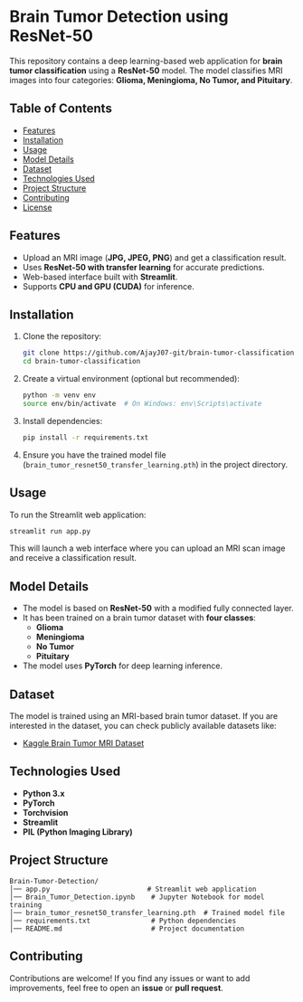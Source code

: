 
# Brain Tumor Detection using ResNet-50

This repository contains a deep learning-based web application for **brain tumor classification** using a **ResNet-50** model. The model classifies MRI images into four categories: **Glioma, Meningioma, No Tumor, and Pituitary**.

## Table of Contents
- [Features](#features)
- [Installation](#installation)
- [Usage](#usage)
- [Model Details](#model-details)
- [Dataset](#dataset)
- [Technologies Used](#technologies-used)
- [Project Structure](#project-structure)
- [Contributing](#contributing)
- [License](#license)

## Features
- Upload an MRI image (**JPG, JPEG, PNG**) and get a classification result.
- Uses **ResNet-50 with transfer learning** for accurate predictions.
- Web-based interface built with **Streamlit**.
- Supports **CPU and GPU (CUDA)** for inference.

## Installation

1. Clone the repository:
   ```sh
   git clone https://github.com/AjayJ07-git/brain-tumor-classification.git
   cd brain-tumor-classification
   ```

2. Create a virtual environment (optional but recommended):
   ```sh
   python -m venv env
   source env/bin/activate  # On Windows: env\Scripts\activate
   ```

3. Install dependencies:
   ```sh
   pip install -r requirements.txt
   ```

4. Ensure you have the trained model file (`brain_tumor_resnet50_transfer_learning.pth`) in the project directory.

## Usage

To run the Streamlit web application:
```sh
streamlit run app.py
```
This will launch a web interface where you can upload an MRI scan image and receive a classification result.

## Model Details
- The model is based on **ResNet-50** with a modified fully connected layer.
- It has been trained on a brain tumor dataset with **four classes**:
  - **Glioma**
  - **Meningioma**
  - **No Tumor**
  - **Pituitary**
- The model uses **PyTorch** for deep learning inference.

## Dataset
The model is trained using an MRI-based brain tumor dataset. If you are interested in the dataset, you can check publicly available datasets like:
- [Kaggle Brain Tumor MRI Dataset](https://www.kaggle.com/datasets/masoudnickparvar/brain-tumor-mri-dataset)

## Technologies Used
- **Python 3.x**
- **PyTorch**
- **Torchvision**
- **Streamlit**
- **PIL (Python Imaging Library)**

## Project Structure
```
Brain-Tumor-Detection/
│── app.py                        # Streamlit web application
│── Brain_Tumor_Detection.ipynb    # Jupyter Notebook for model training
│── brain_tumor_resnet50_transfer_learning.pth  # Trained model file
│── requirements.txt               # Python dependencies
│── README.md                      # Project documentation
```

## Contributing
Contributions are welcome! If you find any issues or want to add improvements, feel free to open an **issue** or **pull request**.

